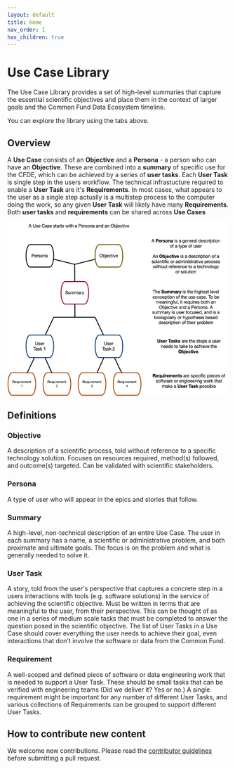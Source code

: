 ```yaml
---
layout: default
title: Home
nav_order: 1
has_children: true
---
```


# Use Case Library

The Use Case Library provides a set of high-level summaries that capture the essential scientific objectives 
and place them in the context of larger goals and the Common Fund Data Ecosystem timeline.

You can explore the library using the tabs above.


## Overview

A **Use Case** consists of an **Objective** and a **Persona** -
a person who can have an **Objective**. These are combined into a **summary**
of specific use for the CFDE, which can be achieved by a series
of **user tasks**. Each **User Task** is single step in the users workflow.
The technical infrastucture required
to enable a **User Task** are it's **Requirements**. In most cases, what
appears to the user as a single step actually is a multistep process to the
computer doing the work, so any given **User Task** will likely have many **Requirements**.
Both **user tasks** and **requirements** can be shared across **Use Cases**


<div id="myContainer" markdown="1">

![Use case library glossary image](../images/UseCaseTopDown.jpg)

</div>

## Definitions

### Objective

A description of a scientific process, told
without reference to a specific technology solution. Focuses on
resources required, method(s) followed, and outcome(s) targeted. Can
be validated with scientific stakeholders.

### Persona
A type of user who will appear in the epics and stories that follow.

### Summary
A high-level, non-technical description of an entire Use Case. The user in each summary has a name, a scientific or administrative problem, and both proximate and ultimate goals. The focus is on the problem and what is generally needed to solve it.

### User Task
A story, told from the user's perspective that captures a
concrete step in a users interactions with tools (e.g. software solutions) in
the service of achieving the scientific objective. Must be written in
terms that are meaningful to the user, from their
perspective. This can be thought of as one in a series of medium scale tasks
that must be completed to answer the question posed in the scientific objective.
The list of User Tasks in a Use Case should cover everything the user needs to
achieve their goal, even interactions that don't involve the software
or data from the Common Fund.

### Requirement
A well-scoped and defined piece of software or data engineering
work that is needed to support a User Task. These should be small tasks
that can be verified with engineering teams (Did we deliver it? Yes
or no.) A single requirement might be important for any number of different User
Tasks, and various collections of Requirements can be grouped to support
different User Tasks.
## How to contribute new content

We welcome new contributions.
Please read the [contributor guidelines](./about/contributing.md) before submitting a pull request.
